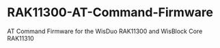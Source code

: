 # RAK11300-AT-Command-Firmware
AT Command Firmware for the WisDuo RAK11300 and WisBlock Core RAK11310
